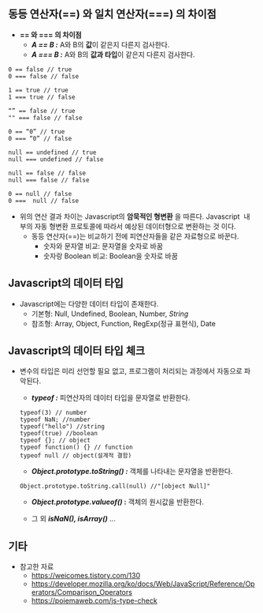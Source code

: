 ## 동등 연산자(==) 와 일치 연산자(===) 의 차이점

- **== 와 === 의 차이점**
  - **_A == B :_** A와 B의 **값**이 같은지 다른지 검사한다.
  - **_A === B :_** A와 B의 **값과 타입**이 같은지 다른지 검사한다.

```
0 == false // true
0 === false // false

1 == true // true
1 === true // false

“” == false // true
"" === false // false

0 == “0” // true
0 === “0” // false

null == undefined // true
null === undefined // false

null == false // false
null === false // false

0 == null // false
0 ===  null // false
```

- 위의 연산 결과 차이는 Javascript의 **암묵적인 형변환** 을 따른다. Javascript  내부의 자동 형변환 프로토콜에 따라서 예상된 데이터형으로 변환하는 것 이다.
  - 동등 연산자(==)는 비교하기 전에 피연산자들을 같은 자료형으로 바꾼다.
    - 숫자와 문자열 비교: 문자열을 숫자로 바꿈
    - 숫자랑 Boolean 비교: Boolean을 숫자로 바꿈 
      

## Javascript의 데이터 타입

- Javascript에는 다양한 데이터 타입이 존재한다.
  - 기본형: Null, Undefined, Boolean, Number, _String_
  - 참조형: Array, Object, Function, RegExp(정규 표현식), Date

## Javascript의 데이터 타입 체크

- 변수의 타입은 미리 선언할 필요 없고, 프로그램이 처리되는 과정에서 자동으로 파악된다.

  - **_typeof :_** 피연산자의 데이터 타입을 문자열로 반환한다.

  ```
  typeof(3) // number
  typeof NaN; //number
  typeof("hello") //string
  typeof(true) //boolean
  typeof {}; // object
  typeof function() {} // function
  typeof null // object(설계적 결함)
  ```

  - **_Object.prototype.toString() :_** 객체를 나타내는 문자열을 반환한다.

  ```
  Object.prototype.toString.call(null) //"[object Null]"
  ```

  - **_Object.prototype.valueof()_ :** 객체의 원시값을 반환한다.

  - 그 외 **_isNaN(), isArray()_** ...

## 기타

- 참고한 자료
  - https://weicomes.tistory.com/130
  - https://developer.mozilla.org/ko/docs/Web/JavaScript/Reference/Operators/Comparison_Operators
  - https://poiemaweb.com/js-type-check
